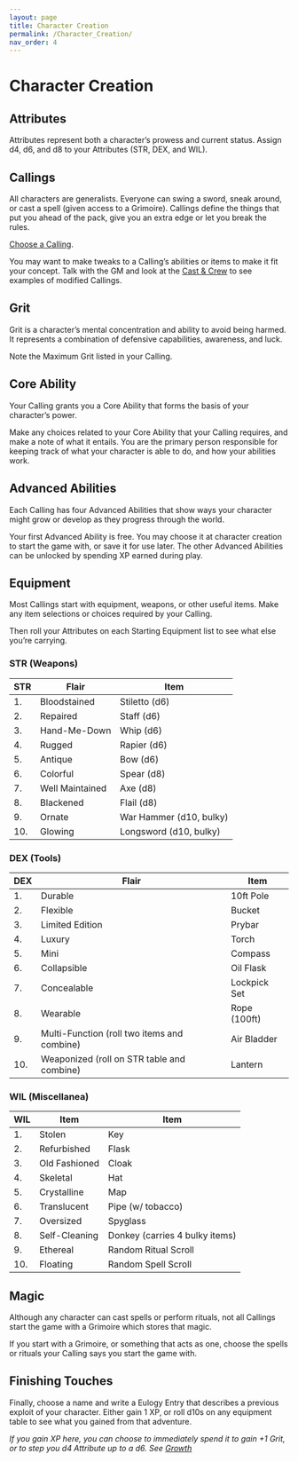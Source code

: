 ```yaml
---
layout: page
title: Character Creation
permalink: /Character_Creation/
nav_order: 4
---
```


# Character Creation

## Attributes

Attributes represent both a character’s prowess and current status. Assign d4, d6, and d8 to your Attributes (STR, DEX, and WIL).

## Callings

All characters are generalists. Everyone can swing a sword, sneak around, or cast a spell (given access to a Grimoire). Callings define the things that put you ahead of the pack, give you an extra edge or let you break the rules. 

[Choose a Calling](/Callings/). 

You may want to make tweaks to a Calling’s abilities or items to make it fit your concept. Talk with the GM and look at the [Cast & Crew](/Cast/) to see examples of modified Callings.

## Grit

Grit is a character’s mental concentration and ability to avoid being harmed. It represents a combination of defensive capabilities, awareness, and luck.

Note the Maximum Grit listed in your Calling.

## Core Ability

Your Calling grants you a Core Ability that forms the basis of your character’s power.

Make any choices related to your Core Ability that your Calling requires, and make a note of what it entails. You are the primary person responsible for keeping track of what your character is able to do, and how your abilities work.

## Advanced Abilities

Each Calling has four Advanced Abilities that show ways your character might grow or develop as they progress through the world.

Your first Advanced Ability is free. You may choose it at character creation to start the game with, or save it for use later. The other Advanced Abilities can be unlocked by spending XP earned during play.

## Equipment

Most Callings start with equipment, weapons, or other useful items.  Make any item selections or choices required by your Calling.

Then roll your Attributes on each Starting Equipment list to see what else you’re carrying.

### STR (Weapons)

| STR | Flair           | Item                    |
|-----|-----------------|-------------------------|
| 1.  | Bloodstained    | Stiletto (d6)           |
| 2.  | Repaired        | Staff (d6)              |
| 3.  | Hand-Me-Down    | Whip (d6)               |
| 4.  | Rugged          | Rapier (d6)             |
| 5.  | Antique         | Bow (d6)                |
| 6.  | Colorful        | Spear (d8)              |
| 7.  | Well Maintained | Axe (d8)                |
| 8.  | Blackened       | Flail (d8)              |
| 9.  | Ornate          | War Hammer (d10, bulky) |
| 10. | Glowing         | Longsword (d10, bulky)  |

### DEX (Tools)

| DEX | Flair                                       | Item         |
|-----|---------------------------------------------|--------------|
| 1.  | Durable                                     | 10ft Pole    |
| 2.  | Flexible                                    | Bucket       |
| 3.  | Limited Edition                             | Prybar       |
| 4.  | Luxury                                      | Torch        |
| 5.  | Mini                                        | Compass      |
| 6.  | Collapsible                                 | Oil Flask    |
| 7.  | Concealable                                 | Lockpick Set |
| 8.  | Wearable                                    | Rope (100ft) |
| 9.  | Multi-Function (roll two items and combine) | Air Bladder  |
| 10. | Weaponized (roll on STR table and combine)  | Lantern      |

### WIL (Miscellanea)

| WIL | Item          | Item                           |
|-----|---------------|--------------------------------|
| 1.  | Stolen        | Key                            |
| 2.  | Refurbished   | Flask                          |
| 3.  | Old Fashioned | Cloak                          |
| 4.  | Skeletal      | Hat                            |
| 5.  | Crystalline   | Map                            |
| 6.  | Translucent   | Pipe (w/ tobacco)              |
| 7.  | Oversized     | Spyglass                       |
| 8.  | Self-Cleaning | Donkey (carries 4 bulky items) |
| 9.  | Ethereal      | Random Ritual Scroll           |
| 10. | Floating      | Random Spell Scroll            |

## Magic

Although any character can cast spells or perform rituals, not all Callings start the game with a Grimoire which stores that magic.

If you start with a Grimoire, or something that acts as one, choose the spells or rituals your Calling says you start the game with.

## Finishing Touches

Finally, choose a name and write a Eulogy Entry that describes a previous exploit of your character. Either gain 1 XP, or roll d10s on any equipment table to see what you gained from that adventure.

*If you gain XP here, you can choose to immediately spend it to gain +1 Grit, or to step you d4 Attribute up to a d6. See [Growth](/SRD/Growth)*